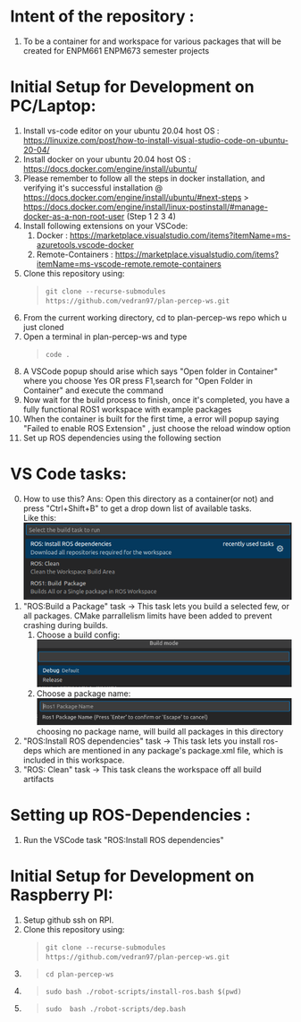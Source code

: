 # Intent of the repository : 

1. To be a container for and workspace for various packages that will be created for ENPM661 ENPM673 semester projects

# Initial Setup for Development on PC/Laptop:

1. Install vs-code editor on your ubuntu 20.04 host OS : https://linuxize.com/post/how-to-install-visual-studio-code-on-ubuntu-20-04/
2. Install docker on your ubuntu 20.04 host OS : https://docs.docker.com/engine/install/ubuntu/
3. Please remember to follow all the steps in docker installation, and verifying it's successful installation @ https://docs.docker.com/engine/install/ubuntu/#next-steps > https://docs.docker.com/engine/install/linux-postinstall/#manage-docker-as-a-non-root-user (Step 1 2 3 4)
4. Install following extensions on your VSCode: 
    1. Docker : https://marketplace.visualstudio.com/items?itemName=ms-azuretools.vscode-docker
    2. Remote-Containers :  https://marketplace.visualstudio.com/items?itemName=ms-vscode-remote.remote-containers
5. Clone this repository using:
    > ``` git clone --recurse-submodules https://github.com/vedran97/plan-percep-ws.git ```
6. From the current working directory, cd to plan-percep-ws repo which u just cloned
7. Open a terminal in plan-percep-ws and type 
    > ``` code . ```
8. A VSCode popup should arise which says "Open folder in Container" where you choose Yes OR press F1,search for "Open Folder in Container" and execute the command
9. Now wait for the build process to finish, once it's completed, you have a fully functional ROS1 workspace with example packages
11. When the container is built for the first time, a error will popup saying "Failed to enable ROS Extension" , just choose the reload window option
10. Set up ROS dependencies using the following section

# VS Code tasks:

0. How to use this? Ans: Open this directory as a container(or not) and press "Ctrl+Shift+B" to get a drop down list of available tasks.<br>Like this: <br> ![Tasks](./docs/tasks.png)
1. "ROS:Build a Package" task -> This task lets you build a selected few, or all packages. CMake parrallelism limits have been added to prevent crashing during builds.
    1. Choose a build config:<br>![Build-Config](./docs/buildmode.png)
    2. Choose a package name:<br>![Package-Name](./docs/pkgname.png)
<br>choosing no package name, will build all packages in this directory
2. "ROS:Install ROS dependencies" task -> This task lets you install ros-deps which are mentioned in any package's package.xml file, which is included in this workspace.
3. "ROS: Clean" task -> This task cleans the workspace off all build artifacts

# Setting up ROS-Dependencies :

1. Run the VSCode task "ROS:Install ROS dependencies"

# Initial Setup for Development on Raspberry PI:

1. Setup github ssh on RPI.
2. Clone this repository using:
    > ``` git clone --recurse-submodules https://github.com/vedran97/plan-percep-ws.git ```
3. > ```cd plan-percep-ws```
4. > ```sudo bash ./robot-scripts/install-ros.bash $(pwd) ```
5. > ```sudo  bash ./robot-scripts/dep.bash  ```




